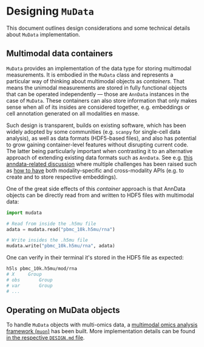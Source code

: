# Designing `MuData`

This document outlines design considerations and some technical details about `MuData` implementation.

## Multimodal data containers

`MuData` provides an implementation of the data type for storing multimodal measurements. It is embodied in the `MuData` class and represents a particular way of thinking about multimodal objects as _containers_. That means the unimodal measurements are stored in fully functional objects that can be operated independently — those are `AnnData` instances in the case of `MuData`. These containers can also store information that only makes sense when all of its insides are considered together, e.g. embeddings or cell annotation generated on all modalities en masse.

Such design is transparent, builds on existing software, which has been widely adopted by some communities (e.g. `scanpy` for single-cell data analysis), as well as data formats (HDF5-based files), and also has potential to grow gaining container-level features without disrupting current code. The latter being particularly important when contrasting it to an alternative approach of extending existing data formats such as `AnnData`. See e.g. [this anndata-related discussion](https://github.com/theislab/anndata/issues/237) where multiple challenges has been raised such as [how to have](https://github.com/theislab/anndata/issues/237#issuecomment-562505701) both modality-specific and cross-modality APIs (e.g. to create and to store respective embeddings).

One of the great side effects of this _container_ approach is that AnnData objects can be directly read from and written to HDF5 files with multimodal data:

```py
import mudata

# Read from inside the .h5mu file
adata = mudata.read("pbmc_10k.h5mu/rna")

# Write insides the .h5mu file
mudata.write("pbmc_10k.h5mu/rna", adata)
```

One can verify in their terminal it's stored in the HDF5 file as expected:

```sh
h5ls pbmc_10k.h5mu/mod/rna
# X		Group
# obs		Group
# var		Group
# ...
```


## Operating on MuData objects

To handle `MuData` objects with multi-omics data, a [multimodal omics analysis framework (`muon`)](https://github.com/PmBio/muon) has been built. More implementation details can be found [in the respective `DESIGN.md` file](https://github.com/scverse/muon/blob/master/DESIGN.md).

